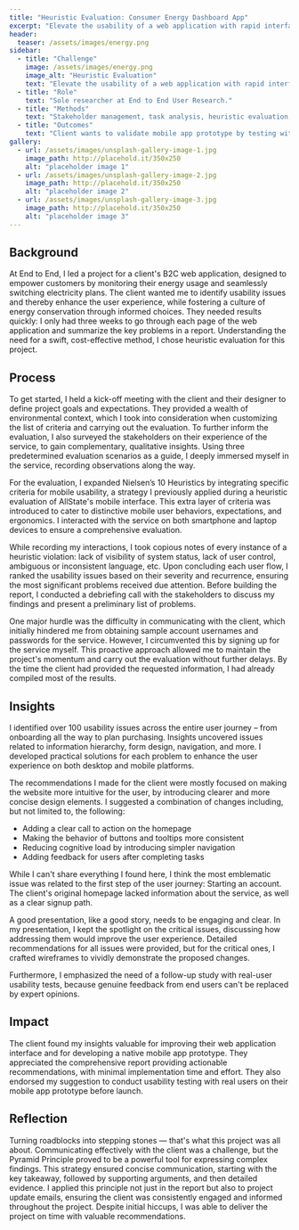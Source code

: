 ```yaml
---
title: "Heuristic Evaluation: Consumer Energy Dashboard App"
excerpt: "Elevate the usability of a web application with rapid interface analysis and delivery of effective solutions."
header:
  teaser: /assets/images/energy.png
sidebar:
  - title: "Challenge"
    image: /assets/images/energy.png
    image_alt: "Heuristic Evaluation"
    text: "Elevate the usability of a web application with rapid interface analysis and delivery of effective solutions."
  - title: "Role"
    text: "Sole researcher at End to End User Research."
  - title: "Methods"
    text: "Stakeholder management, task analysis, heuristic evaluation, Nielsen’s 10, mobile heuristics, interaction analysis, severity scoring, frequency analysis, wireframing."
  - title: "Outcomes"
    text: "Client wants to validate mobile app prototype by testing with end users."
gallery:
  - url: /assets/images/unsplash-gallery-image-1.jpg
    image_path: http://placehold.it/350x250
    alt: "placeholder image 1"
  - url: /assets/images/unsplash-gallery-image-2.jpg
    image_path: http://placehold.it/350x250
    alt: "placeholder image 2"
  - url: /assets/images/unsplash-gallery-image-3.jpg
    image_path: http://placehold.it/350x250
    alt: "placeholder image 3"
---
```


## Background
At End to End, I led a project for a client's B2C web application, designed to empower customers by monitoring their energy usage and seamlessly switching electricity plans. The client wanted me to identify usability issues and thereby enhance the user experience, while fostering a culture of energy conservation through informed choices. They needed results quickly: I only had three weeks to go through each page of the web application and summarize the key problems in a report. Understanding the need for a swift, cost-effective method, I chose heuristic evaluation for this project.

## Process
To get started, I held a kick-off meeting with the client and their designer to define project goals and expectations. They provided a wealth of environmental context, which I took into consideration when customizing the list of criteria and carrying out the evaluation. To further inform the evaluation, I also surveyed the stakeholders on their experience of the service, to gain complementary, qualitative insights. Using three predetermined evaluation scenarios as a guide, I deeply immersed myself in the service, recording observations along the way.

For the evaluation, I expanded Nielsen’s 10 Heuristics by integrating specific criteria for mobile usability, a strategy I previously applied during a heuristic evaluation of AllState's mobile interface. This extra layer of criteria was introduced to cater to distinctive mobile user behaviors, expectations, and ergonomics. I interacted with the service on both smartphone and laptop devices to ensure a comprehensive evaluation.

While recording my interactions, I took copious notes of every instance of a heuristic violation: lack of visibility of system status, lack of user control, ambiguous or inconsistent language, etc. Upon concluding each user flow, I ranked the usability issues based on their severity and recurrence, ensuring the most significant problems received due attention. Before building the report, I conducted a debriefing call with the stakeholders to discuss my findings and present a preliminary list of problems.

One major hurdle was the difficulty in communicating with the client, which initially hindered me from obtaining sample account usernames and passwords for the service. However, I circumvented this by signing up for the service myself. This proactive approach allowed me to maintain the project's momentum and carry out the evaluation without further delays. By the time the client had provided the requested information, I had already compiled most of the results.

## Insights
I identified over 100 usability issues across the entire user journey – from onboarding all the way to plan purchasing. Insights uncovered issues related to information hierarchy, form design, navigation, and more. I developed practical solutions for each problem to enhance the user experience on both desktop and mobile platforms.

The recommendations I made for the client were mostly focused on making the website more intuitive for the user, by introducing clearer and more concise design elements. I suggested a combination of changes including, but not limited to, the following:

* Adding a clear call to action on the homepage
* Making the behavior of buttons and tooltips more consistent
* Reducing cognitive load by introducing simpler navigation
* Adding feedback for users after completing tasks

While I can't share everything I found here, I think the most emblematic issue was related to the first step of the user journey: Starting an account. The client's original homepage lacked information about the service, as well as a clear signup path.

A good presentation, like a good story, needs to be engaging and clear. In my presentation, I kept the spotlight on the critical issues, discussing how addressing them would improve the user experience. Detailed recommendations for all issues were provided, but for the critical ones, I crafted wireframes to vividly demonstrate the proposed changes.

Furthermore, I emphasized the need of a follow-up study with real-user usability tests, because genuine feedback from end users can't be replaced by expert opinions.

## Impact
The client found my insights valuable for improving their web application interface and for developing a native mobile app prototype. They appreciated the comprehensive report providing actionable recommendations, with minimal implementation time and effort. They also endorsed my suggestion to conduct usability testing with real users on their mobile app prototype before launch.

## Reflection
Turning roadblocks into stepping stones — that's what this project was all about. Communicating effectively with the client was a challenge, but the Pyramid Principle proved to be a powerful tool for expressing complex findings. This strategy ensured concise communication, starting with the key takeaway, followed by supporting arguments, and then detailed evidence. I applied this principle not just in the report but also to project update emails, ensuring the client was consistently engaged and informed throughout the project. Despite initial hiccups, I was able to deliver the project on time with valuable recommendations.
